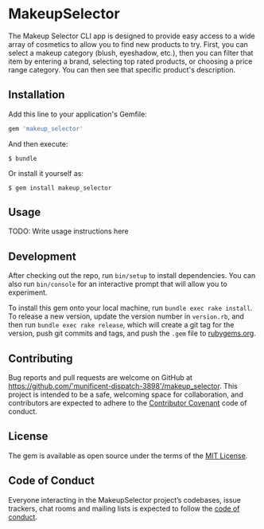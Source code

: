 # MakeupSelector

The Makeup Selector CLI app is designed to provide easy access to a wide array of cosmetics to allow you to find new products to try. First, you can select a makeup category (blush, eyeshadow, etc.), then you can filter that item by entering a brand, selecting top rated products, or choosing a price range category. You can then see that specific product's description.

## Installation

Add this line to your application's Gemfile:

```ruby
gem 'makeup_selector'
```

And then execute:

    $ bundle

Or install it yourself as:

    $ gem install makeup_selector

## Usage

TODO: Write usage instructions here

## Development

After checking out the repo, run `bin/setup` to install dependencies. You can also run `bin/console` for an interactive prompt that will allow you to experiment.

To install this gem onto your local machine, run `bundle exec rake install`. To release a new version, update the version number in `version.rb`, and then run `bundle exec rake release`, which will create a git tag for the version, push git commits and tags, and push the `.gem` file to [rubygems.org](https://rubygems.org).

## Contributing

Bug reports and pull requests are welcome on GitHub at https://github.com/'munificent-dispatch-3898'/makeup_selector. This project is intended to be a safe, welcoming space for collaboration, and contributors are expected to adhere to the [Contributor Covenant](http://contributor-covenant.org) code of conduct.

## License

The gem is available as open source under the terms of the [MIT License](https://opensource.org/licenses/MIT).

## Code of Conduct

Everyone interacting in the MakeupSelector project’s codebases, issue trackers, chat rooms and mailing lists is expected to follow the [code of conduct](https://github.com/'munificent-dispatch-3898'/makeup_selector/blob/master/CODE_OF_CONDUCT.md).
